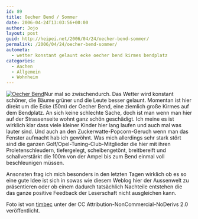 ```yaml
---
id: 89
title: Oecher Bend / Sommer
date: 2006-04-24T13:03:56+00:00
author: Jojo
layout: post
guid: http://heipei.net/2006/04/24/oecher-bend-sommer/
permalink: /2006/04/24/oecher-bend-sommer/
autometa:
  - wetter konstant gelaunt ecke oecher bend kirmes bendplatz
categories:
  - Aachen
  - Allgemein
  - Wohnheim
---
```

[<img src="/weblog/oecher_bend.jpg" alt="Oecher Bend" class="alignleft" />](http://flickr.com/photos/timbec/131843123/)Nur mal so zwischendurch. Das Wetter wird konstant schöner, die Bäume grüner und die Leute besser gelaunt. Momentan ist hier direkt um die Ecke (50m) der Oecher Bend, eine ziemlich große Kirmes auf dem Bendplatz. An sich keine schlechte Sache, doch ist man wenn man hier auf der Strassenseite wohnt ganz schön geschädigt. Ich meine es ist wirklich klar dass viele kleiner Kinder hier lang laufen und auch mal was lauter sind. Und auch an den Zuckerwatte-Popcorn-Geruch wenn man das Fenster aufmacht hab ich gewöhnt. Was mich allerdings sehr stark stört sind die ganzen Golf/Opel-Tuning-Club-Mitglieder die hier mit ihren Proletenschleudern, tiefergelegt, scheibengetönt, breitbereift und schallverstärkt die 100m von der Ampel bis zum Bend einmal voll beschleunigen müssen.
  
Ansonsten frag ich mich besonders in den letzten Tagen wirklich ob es so eine gute Idee ist sich in sowas wie diesem Weblog hier der Aussenwelt zu präsentieren oder ob einem dadurch tatsächlich Nachteile entstehen die das ganze positive Feedback der Leserschaft nicht ausgleichen kann.

Foto ist von [timbec](http://flickr.com/photos/timbec/) unter der CC Attribution-NonCommercial-NoDerivs 2.0 veröffentlicht.
